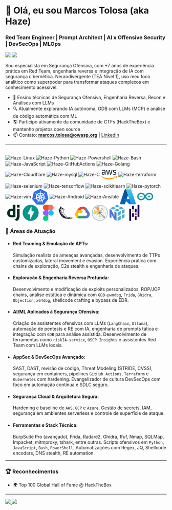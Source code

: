 # 👋 Olá, eu sou Marcos Tolosa (aka Haze)
### Red Team Engineer | Prompt Architect | AI x Offensive Security | DevSecOps | MLOps

<div> 
  <a href = "https://www.linkedin.com/comm/mynetwork/discovery-see-all?usecase=PEOPLE_FOLLOWS&followMember=marcos-tolosa"><img src="https://img.shields.io/badge/Follow%20on-LinkedIn-blue?style=for-the-badge&logo=linkedin" target="_blank"></a>
  <a href = "mailto:marcos.tolosa@owasp.org"><img src="https://img.shields.io/badge/-Gmail-%23333?style=for-the-badge&logo=gmail&logoColor=white" target="_blank"></a>
</div>

Sou especialista em Segurança Ofensiva, com +7 anos de experiência prática em Red Team, engenharia reversa e integração de IA com segurança cibernética. Neurodivergente (TEA Nível 1), uso meu foco analítico como superpoder para transformar ataques complexos em conhecimento acessível.

- 🧠 Ensino técnicas de Segurança Ofensiva, Engenharia Reversa, Recon e Análises com LLMs
- 🔍 Atualmente explorando IA autônoma, GDB com LLMs (MCP) e análise de código automática com ML
- 🌎 Participo ativamente da comunidade de CTFs (HackTheBox) e mantenho projetos open source
- 📫 Contato: **marcos.tolosa@owasp.org** | [LinkedIn](https://www.linkedin.com/in/marcos-tolosa)

---

<div style="display: inline_block"><br>

<img align="center" alt="Haze-Linux" height="50" width="50" src="https://cdn.jsdelivr.net/gh/devicons/devicon@latest/icons/linux/linux-original.svg" />
<img align="center" alt="Haze-Python" height="50" width="50" src="https://cdn.jsdelivr.net/gh/devicons/devicon@latest/icons/python/python-original.svg" />
<img align="center" alt="Haze-Powershell" height="50" width="50" src="https://cdn.jsdelivr.net/gh/devicons/devicon@latest/icons/powershell/powershell-original.svg" />
<img align="center" alt="Haze-Bash" height="50" width="50" src="https://cdn.jsdelivr.net/gh/devicons/devicon@latest/icons/bash/bash-original.svg" />
<img align="center" alt="Haze-JavaScript" height="50" width="50" src="https://cdn.jsdelivr.net/gh/devicons/devicon@latest/icons/javascript/javascript-original.svg" />
<img align="center" alt="Haze-GitHubActions" height="50" width="50" src="https://cdn.jsdelivr.net/gh/devicons/devicon@latest/icons/githubactions/githubactions-original.svg" />
<img align="center" alt="Haze-Golang" height="50" width="50" src="https://cdn.jsdelivr.net/gh/devicons/devicon@latest/icons/go/go-original.svg" />
<img align="center" alt="Haze-Cloudflare" height="50" width="50" src="https://cdn.jsdelivr.net/gh/devicons/devicon@latest/icons/cloudflare/cloudflare-original.svg" />
<img align="center" alt="Haze-mysql" height="50" width="50" src="https://cdn.jsdelivr.net/gh/devicons/devicon/icons/mysql/mysql-original.svg" />
<img align="center" alt="Haze-C" height="50" width="50" src="https://cdn.jsdelivr.net/gh/devicons/devicon@latest/icons/c/c-original.svg" />
<img align="center" alt="Haze-aws" height="50" width="50" src="https://github.com/devicons/devicon/blob/master/icons/amazonwebservices/amazonwebservices-original-wordmark.svg" />
<img align="center" alt="Haze-terraform" height="50" width="50" src="https://cdn.jsdelivr.net/gh/devicons/devicon@latest/icons/terraform/terraform-original.svg" />
<img align="center" alt="Haze-selenium" height="50" width="50" src="https://cdn.jsdelivr.net/gh/devicons/devicon@latest/icons/selenium/selenium-original.svg" />
<img align="center" alt="Haze-tensorflow" height="50" width="50" src="https://cdn.jsdelivr.net/gh/devicons/devicon@latest/icons/tensorflow/tensorflow-original.svg" />
<img align="center" alt="Haze-scikitlearn" height="50" width="50" src="https://cdn.jsdelivr.net/gh/devicons/devicon@latest/icons/scikitlearn/scikitlearn-original.svg" />
<img align="center" alt="Haze-pytorch" height="50" width="50" src="https://cdn.jsdelivr.net/gh/devicons/devicon@latest/icons/pytorch/pytorch-original.svg" />
<img align="center" alt="Haze-vim" height="50" width="50" src="https://cdn.jsdelivr.net/gh/devicons/devicon@latest/icons/vim/vim-original.svg" />
<img align="center" alt="Haze-kubernetes" height="50" width="50" src="https://github.com/devicons/devicon/blob/master/icons/kubernetes/kubernetes-plain.svg" />
<img align="center" alt="Haze-Android" height="50" width="50" src="https://cdn.jsdelivr.net/gh/devicons/devicon@latest/icons/android/android-original.svg" />
<img align="center" alt="Haze-Ansible" height="50" width="50" src="https://cdn.jsdelivr.net/gh/devicons/devicon@latest/icons/ansible/ansible-original.svg" />
<img align="center" alt="Haze-Azure" height="50" width="50" src="https://github.com/devicons/devicon/blob/master/icons/azure/azure-original.svg" />
<img align="center" alt="Haze-Arduino" height="50" width="50" src="https://github.com/devicons/devicon/blob/master/icons/arduino/arduino-original.svg" />
<img align="center" alt="Haze-Django" height="50" width="50" src="https://github.com/devicons/devicon/blob/master/icons/django/django-plain.svg" />
<img align="center" alt="Haze-FastAPI" height="50" width="50" src="https://github.com/devicons/devicon/blob/master/icons/fastapi/fastapi-original.svg" />
<img align="center" alt="Haze-Figma" height="50" width="50" src="https://github.com/devicons/devicon/blob/master/icons/figma/figma-original.svg" />
<img align="center" alt="Haze-Flask" height="50" width="50" src="https://github.com/devicons/devicon/blob/master/icons/flask/flask-original.svg" />
<img align="center" alt="Haze-GoogleCloud" height="50" width="50" src="https://github.com/devicons/devicon/blob/master/icons/googlecloud/googlecloud-original.svg" />
<img align="center" alt="Haze-Matplotlib" height="50" width="50" src="https://github.com/devicons/devicon/blob/master/icons/matplotlib/matplotlib-original.svg" />
<img align="center" alt="Haze-NumPy" height="50" width="50" src="https://github.com/devicons/devicon/blob/master/icons/numpy/numpy-original.svg" />
<img align="center" alt="Haze-Pandas" height="50" width="50" src="https://github.com/devicons/devicon/blob/master/icons/pandas/pandas-original.svg" />
</div>

### 🧠 Áreas de Atuação 

  - #### **Red Teaming & Emulação de APTs**:
    
    Simulação realista de ameaças avançadas, desenvolvimento de TTPs customizadas, lateral movement e evasion.
    Experiência prática com chains de exploração, C2s stealth e engenharia de ataques.

  - #### **Exploração & Engenharia Reversa Profunda**:
    
    Desenvolvimento e modificação de exploits personalizados, ROP/JOP chains, análise estática e dinâmica com `GDB-pwndbg`, `Frida`, `Ghidra`, `Objection`, `x64dbg`,  shellcode crafting e bypass de EDR.

  - #### **AI/ML Aplicados à Segurança Ofensiva**:
    
    Criação de assistentes ofensivos com LLMs (`LangChain`, `Ollama`), automação de pentests e RE com IA, engenharia de prompts tática e integração com `GDB` para análise assistida.
    Desenvolvimento de ferramentas como `riskIA-service`, `OSCP Insights` e assistentes Red Team com LLMs locais.

  - #### **AppSec & DevSecOps Avançado**:
    
    SAST, DAST, revisão de código, Threat Modeling (STRIDE, CVSS), segurança em containers, pipelines `GitHub Actions`, `Terraform` e `Kubernetes` com hardening.
    Evangelizador de cultura DevSecOps com foco em automação contínua e SDLC seguro.

  - #### **Segurança Cloud & Arquitetura Segura**:
    
    Hardening e baseline de `AWS`, `GCP` e `Azure`. Gestão de secrets, IAM, segurança em ambientes serverless e controle de superfície de ataque.
  
  - #### **Ferramentas e Stack Técnica**:
    
    BurpSuite Pro (avançado), Frida, Radare2, Ghidra, ffuf, Nmap, SQLMap, Impacket, mitmproxy, tshark, entre outras.
    Scripts ofensivos em `Python`, `JavaScript`, `Bash`, `PowerShell`. Automatizações com Regex, JQ, Shellcode encoders, DNS stealth, RE automation.

---

### 🏆 Reconhecimentos
- 🌍 Top 100 Global Hall of Fame @ HackTheBox

---

<div>
  <a href="https://github.com/marcostolosa">
      <img align="" height="180em" src="https://github-readme-stats.vercel.app/api?username=marcostolosa&show_icons=true&locale=pt-br&theme=dark#gh-dark-mode-only"/>
      <img height="180em" width="" align="" src="https://github-readme-stats.vercel.app/api/top-langs/?username=marcostolosa&layout=compact&locale=pt-br&langs_count=7&theme=dark#gh-dark-mode-only"/>
</div>
